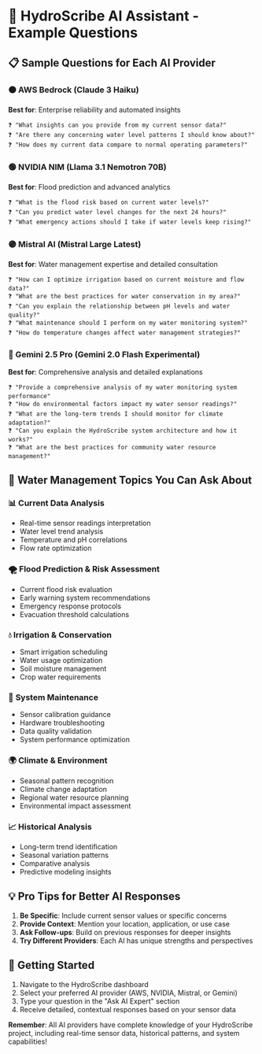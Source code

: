 # 🤖 HydroScribe AI Assistant - Example Questions

## 📋 Sample Questions for Each AI Provider

### 🟠 AWS Bedrock (Claude 3 Haiku)
**Best for**: Enterprise reliability and automated insights

```
❓ "What insights can you provide from my current sensor data?"
❓ "Are there any concerning water level patterns I should know about?"
❓ "How does my current data compare to normal operating parameters?"
```

### 🟢 NVIDIA NIM (Llama 3.1 Nemotron 70B)
**Best for**: Flood prediction and advanced analytics

```
❓ "What is the flood risk based on current water levels?"
❓ "Can you predict water level changes for the next 24 hours?"
❓ "What emergency actions should I take if water levels keep rising?"
```

### 🟣 Mistral AI (Mistral Large Latest)
**Best for**: Water management expertise and detailed consultation

```
❓ "How can I optimize irrigation based on current moisture and flow data?"
❓ "What are the best practices for water conservation in my area?"
❓ "Can you explain the relationship between pH levels and water quality?"
❓ "What maintenance should I perform on my water monitoring system?"
❓ "How do temperature changes affect water management strategies?"
```

### 🔵 Gemini 2.5 Pro (Gemini 2.0 Flash Experimental)
**Best for**: Comprehensive analysis and detailed explanations

```
❓ "Provide a comprehensive analysis of my water monitoring system performance"
❓ "How do environmental factors impact my water sensor readings?"
❓ "What are the long-term trends I should monitor for climate adaptation?"
❓ "Can you explain the HydroScribe system architecture and how it works?"
❓ "What are the best practices for community water resource management?"
```

## 🌊 Water Management Topics You Can Ask About

### 📊 **Current Data Analysis**
- Real-time sensor readings interpretation
- Water level trend analysis
- Temperature and pH correlations
- Flow rate optimization

### 🌪️ **Flood Prediction & Risk Assessment**
- Current flood risk evaluation
- Early warning system recommendations
- Emergency response protocols
- Evacuation threshold calculations

### 💧 **Irrigation & Conservation**
- Smart irrigation scheduling
- Water usage optimization
- Soil moisture management
- Crop water requirements

### 🔧 **System Maintenance**
- Sensor calibration guidance
- Hardware troubleshooting
- Data quality validation
- System performance optimization

### 🌍 **Climate & Environment**
- Seasonal pattern recognition
- Climate change adaptation
- Regional water resource planning
- Environmental impact assessment

### 📈 **Historical Analysis**
- Long-term trend identification
- Seasonal variation patterns
- Comparative analysis
- Predictive modeling insights

## 💡 Pro Tips for Better AI Responses

1. **Be Specific**: Include current sensor values or specific concerns
2. **Provide Context**: Mention your location, application, or use case
3. **Ask Follow-ups**: Build on previous responses for deeper insights
4. **Try Different Providers**: Each AI has unique strengths and perspectives

## 🚀 Getting Started

1. Navigate to the HydroScribe dashboard
2. Select your preferred AI provider (AWS, NVIDIA, Mistral, or Gemini)
3. Type your question in the "Ask AI Expert" section
4. Receive detailed, contextual responses based on your sensor data

**Remember**: All AI providers have complete knowledge of your HydroScribe project, including real-time sensor data, historical patterns, and system capabilities!
